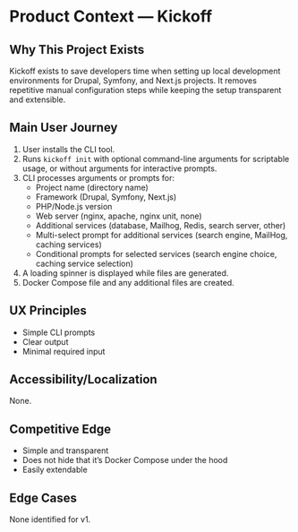 # Product Context — Kickoff

## Why This Project Exists
Kickoff exists to save developers time when setting up local development
environments for Drupal, Symfony, and Next.js projects. It removes repetitive
manual configuration steps while keeping the setup transparent and extensible.

## Main User Journey
1. User installs the CLI tool.
2. Runs `kickoff init` with optional command-line arguments for scriptable usage, or without arguments for interactive prompts.
3. CLI processes arguments or prompts for:
   - Project name (directory name)
   - Framework (Drupal, Symfony, Next.js)
   - PHP/Node.js version
   - Web server (nginx, apache, nginx unit, none)
   - Additional services (database, Mailhog, Redis, search server, other)
   - Multi-select prompt for additional services (search engine, MailHog, caching services)
   - Conditional prompts for selected services (search engine choice, caching service selection)
4. A loading spinner is displayed while files are generated.
5. Docker Compose file and any additional files are created.

## UX Principles
- Simple CLI prompts
- Clear output
- Minimal required input

## Accessibility/Localization
None.

## Competitive Edge
- Simple and transparent
- Does not hide that it’s Docker Compose under the hood
- Easily extendable

## Edge Cases
None identified for v1.

